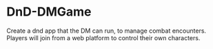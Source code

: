 # DnD-DMGame
Create a dnd app that the DM can run, to manage combat encounters. Players will join from a web platform to control their own characters.
